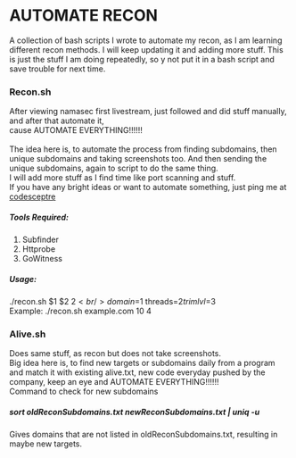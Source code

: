 # AUTOMATE RECON
A collection of bash scripts I wrote to automate my recon, as I am learning different recon methods. I will keep updating it and adding more stuff. This is just the stuff I am doing repeatedly, so y not put it in a bash script and save trouble for next time. 

### Recon.sh
After viewing namasec first livestream, just followed and did stuff manually, and after that automate it, <br />cause 
AUTOMATE EVERYTHING!!!!!! <br />
<br />
The idea here is, to automate the process from finding subdomains, then unique subdomains and taking screenshots too.
And then sending the unique subdomains, again to script to do the same thing. <br /> 
I will add more stuff as I find time like port scanning and stuff. <br />
If you have any bright ideas or want to automate something, just ping me at [codesceptre](https://twitter.com/codesceptre)
 

##### Tools Required:
1. Subfinder
3. Httprobe
2. GoWitness

##### Usage:
./recon.sh $1 $2 $2 <br />
domain=$1 threads=$2 trimlvl=$3 <br />
Example: ./recon.sh example.com 10 4 <br />

### Alive.sh
Does same stuff, as recon but does not take screenshots. <br />
Big idea here is, to find new targets or subdomains daily from a program and match it with existing alive.txt, new code everyday pushed by the company, keep an eye and AUTOMATE EVERYTHING!!!!!! <br />
Command to check for new subdomains 

##### sort oldReconSubdomains.txt newReconSubdomains.txt | uniq -u

Gives domains that are not listed in oldReconSubdomains.txt, resulting in maybe new targets. <br />
